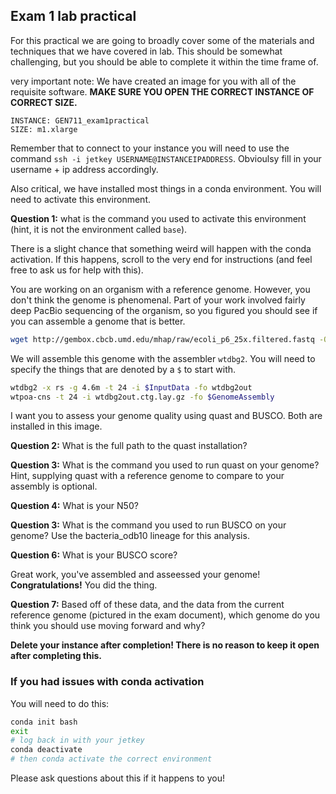 ## Exam 1 lab practical


For this practical we are going to broadly cover some of the materials and techniques that we have covered in lab. This should be somewhat challenging, but you should be able to complete it within the time frame of.

very important note: We have created an image for you with all of the requisite software. **MAKE SURE YOU OPEN THE CORRECT INSTANCE OF CORRECT SIZE.** 

```
INSTANCE: GEN711_exam1practical
SIZE: m1.xlarge
```


Remember that to connect to your instance you will need to use the command `ssh -i jetkey USERNAME@INSTANCEIPADDRESS`. Obvioulsy fill in your username + ip address accordingly.

Also critical, we have installed most things in a conda environment. You will need to activate this environment. 

**Question 1:** what is the command you used to activate this environment (hint, it is not the environment called `base`).

There is a slight chance that something weird will happen with the conda activation. If this happens, scroll to the very end for instructions (and feel free to ask us for help with this).

You are working on an organism with a reference genome. However, you don't think the genome is phenomenal. Part of your work involved fairly deep PacBio sequencing of the organism, so you figured you should see if you can assemble a genome that is better.

```bash
wget http://gembox.cbcb.umd.edu/mhap/raw/ecoli_p6_25x.filtered.fastq -O PacBioData.fastq
```

We will assemble this genome with the assembler `wtdbg2`. You will need to specify the things that are denoted by a `$` to start with.

```bash
wtdbg2 -x rs -g 4.6m -t 24 -i $InputData -fo wtdbg2out
wtpoa-cns -t 24 -i wtdbg2out.ctg.lay.gz -fo $GenomeAssembly
```

I want you to assess your genome quality using quast and BUSCO. Both are installed in this image.

**Question 2:** What is the full path to the quast installation?

**Question 3:** What is the command you used to run quast on your genome? Hint, supplying quast with a reference genome to compare to your assembly is optional.

**Question 4:** What is your N50?

**Question 3:** What is the command you used to run BUSCO on your genome? Use the bacteria_odb10 lineage for this analysis.

**Question 6:** What is your BUSCO score?


Great work, you've assembled and asseessed your genome! **Congratulations!** You did the thing.



**Question 7:** Based off of these data, and the data from the current reference genome (pictured in the exam document), which genome do you think you should use moving forward and why?


**Delete your instance after completion! There is no reason to keep it open after completing this.**



### If you had issues with conda activation

You will need to do this:

```bash
conda init bash
exit
# log back in with your jetkey
conda deactivate
# then conda activate the correct environment
```

Please ask questions about this if it happens to you!
